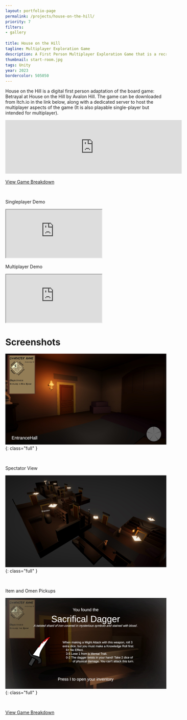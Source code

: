 ```yaml
---
layout: portfolio-page
permalink: /projects/house-on-the-hill/
priority: 7
filters:
- gallery

title: House on the Hill
tagline: Multiplayer Exploration Game
description: A First Person Multiplayer Exploration Game that is a recreation of the board game, Betrayal at House on the Hill.
thumbnail: start-room.jpg
tags: Unity
year: 2023
bordercolor: 505050
---
```


House on the Hill is a digital first person adaptation of the board game: Betrayal at House on the Hill by Avalon Hill. The game can be downloaded from Itch.io in the link below, along with a dedicated server to host the multiplayer aspects of the game (It is also playable single-player but intended for multiplayer).

<iframe frameborder="0" src="https://itch.io/embed/2061249?dark=true" width="552" height="167">
    <a href="https://brandoncoffey.itch.io/house-on-the-hill">House on the Hill by BrandonCoffey</a>
</iframe>

<br>

[View Game Breakdown]({{page.url}}/breakdown/)

<br>

Singleplayer Demo

<iframe class="full aspect16-9" src="https://www.youtube.com/embed/NyFtgEqdz90?autoplay=1&mute=1&loop=1&list=PLRNKKzTiLuHQtC4vdcU6M_UHRZpkqV2ei&index=1" allowfullscreen></iframe>

<br>

Multiplayer Demo

<iframe class="full aspect16-9" src="https://www.youtube.com/embed/K8LB0NQ87BY?autoplay=1&mute=1&loop=1&list=PLRNKKzTiLuHRovaKzLLbRiDtEsU9AY5KB&index=1" allowfullscreen></iframe>

<br>

# Screenshots

![](start-room.jpg){: class="full" }

<br>

Spectator View

![](spectator-view.jpg){: class="full" }

<br>

Item and Omen Pickups

![](item-pickup.jpg){: class="full" }

<br>

[View Game Breakdown]({{page.url}}/breakdown/)